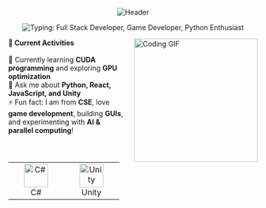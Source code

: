 <!-- Masterhead / Banner -->
<p align="center">
  <img src="https://capsule-render.vercel.app/api?type=waving&color=gradient&height=200&section=header&text=Hi%20there!%20👋%20I'm%20Erfan%20Khan&fontSize=40&fontAlignY=35&animation=twinkling" alt="Header" />
</p>

<!-- Typing SVG Tagline -->
<p align="center">
  <img src="https://readme-typing-svg.herokuapp.com?size=24&color=36BCF7&lines=Full+Stack+Developer;Game+Developer;Python+Enthusiast" alt="Typing: Full Stack Developer, Game Developer, Python Enthusiast" />
</p>

<!-- Side-by-side text and GIF -->
<p>
  <img src="https://media0.giphy.com/media/v1.Y2lkPTc5MGI3NjExZnA1Mmo0ZHhzd3lvdXE1cXlpZ2E0bjFteTBuYTV0cHY3emdma2Q2YyZlcD12MV9pbnRlcm5hbF9naWZfYnlfaWQmY3Q9Zw/GghGKaZ8JeHJx0apQC/giphy.gif" alt="Coding GIF" width="250" align="right" style="margin-left: 20px;"/>
  
  <b>🚀 Current Activities</b><br><br>
  🔭 Currently learning <b>CUDA programming</b> and exploring <b>GPU optimization</b><br>
  💬 Ask me about <b>Python, React, JavaScript, and Unity</b><br>
  ⚡ Fun fact: I am from <b>CSE</b>, love <b>game development</b>, building <b>GUIs</b>, and experimenting with <b>AI & parallel computing</b>!
</p>

<table>
  <tr>
    <td align="center" width="96">
      <a href="#macropower-tech">
        <img src="images/gameDevleopment/c#.jpg" width="48" height="48" alt="C#" />
      </a>
      <br>C#
    </td>
    <td align="center" width="96">
      <a href="#macropower-tech">
        <img src="https://raw.githubusercontent.com/UnityTechnologies/UnityCsReference/master/Documentation~/DocImages/Unity-icon.png" width="48" height="48" alt="Unity" />
      </a>
      <br>Unity
    </td>
  </tr>
</table>

